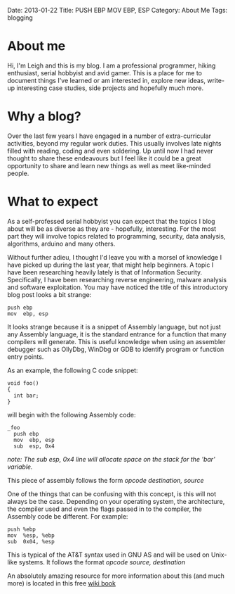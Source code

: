 Date: 2013-01-22
Title: PUSH EBP  MOV EBP, ESP
Category: About Me
Tags: blogging

# About me #

Hi, I'm Leigh and this is my blog. I am a professional programmer, hiking enthusiast, serial hobbyist and avid gamer.  This is a place for me to document things I've learned or am interested in, explore new ideas, write-up interesting case studies, side projects and hopefully much more.

# Why a blog? #

Over the last few years I have engaged in a number of extra-curricular activities, beyond my regular work duties.  This usually involves late nights filled with reading, coding and even soldering. Up until now I had never thought to share these endeavours but I feel like it could be a great opportunity to share and learn new things as well as meet like-minded people.

# What to expect #

As a self-professed serial hobbyist you can expect that the topics I blog about will be as diverse as they are - hopefully, interesting.  For the most part they will involve topics related to programming, security, data analysis, algorithms, arduino and many others.

Without further adieu, I thought I'd leave you with a morsel of knowledge I have picked up during the last year, that might help beginners. A topic I have been researching heavily lately is that of Information Security. Specifically, I have been researching reverse engineering, malware analysis and software exploitation.  You may have noticed the title of this introductory blog post looks a bit strange: 

	push ebp
	mov  ebp, esp

It looks strange because it is a snippet of Assembly language, but not just any Assembly language, it is the standard entrance for a function that many compilers will generate. This is useful knowledge when using an assembler debugger such as OllyDbg, WinDbg or GDB to identify program or function entry points.

As an example, the following C code snippet:

	void foo()
	{
	  int bar;
	}

will begin with the following Assembly code:

	_foo
	  push ebp
	  mov  ebp, esp
	  sub  esp, 0x4

_note: The sub esp, 0x4 line will allocate space on the stack for the 'bar' variable._

This piece of assembly follows the form _opcode destination, source_

One of the things that can be confusing with this concept, is this will not always be the case. Depending on your operating system, the architecture, the compiler used and even the flags passed in to the compiler, the Assembly code be different. For example:

	push %ebp
	mov  %esp, %ebp
	sub  0x04, %esp

This is typical of the AT&T syntax used in GNU AS and will be used on Unix-like systems. It follows the format _opcode source, destination_


An absolutely amazing resource for more information about this (and much more) is located in this free [wiki book](https://en.wikibooks.org/wiki/X86_Disassembly/Functions_and_Stack_Frames)


